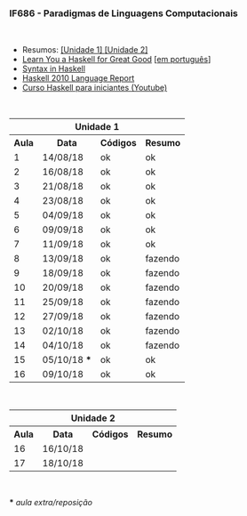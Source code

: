 <h3>IF686 - Paradigmas de Linguagens Computacionais</h3><br>
<ul>
	<li><a>Resumos: </a><a href="https://docs.google.com/document/d/1LgMNvYrUKqUFn3K_VRlWQiGzBunnfHEtLOZq9WtEuIU/edit?usp=sharing" target="_blank">[Unidade 1] </a><a href="https://docs.google.com/document/d/1Nw8qjXCSD4BhoD00VG4pt1vC9fh-RxWgZAdUJWIeea0/edit?usp=sharing" target="_blank">[Unidade 2]</a></li>
	<li><a href="http://learnyouahaskell.com/chapters" target="_blank">Learn You a Haskell for Great Good</a> [<a href="http://haskell.tailorfontela.com.br/chapters" target="_blank">em português</a>]</li>
	<li><a href="http://rigaux.org/language-study/syntax-across-languages-per-language/Haskell.html" target="_blank">Syntax in Haskell</a></li>
        <li><a href="https://www.haskell.org/onlinereport/haskell2010/" target="_blank">Haskell 2010 Language Report</a></li>
	<li><a href="https://www.youtube.com/playlist?list=PL8eBmR3QtPL3pDzQpwPYfWQ4NEPGu6j7z" target="_blank">Curso Haskell para iniciantes (Youtube)</a></li>
</ul>
<br>

<table>
	<tr>
		<th colspan="4">Unidade 1</th>
	</tr>
	<tr>
		<th>Aula</th>
		<th>Data</th>
		<th>Códigos</th>
		<th>Resumo</th>
	</tr>
  <tr>
		<td>1</td>
    <td>14/08/18</td>
    <td>ok</td>
    <td>ok</td>
	</tr>
  <tr>
		<td>2</td>
    <td>16/08/18</td>
    <td>ok</td>
    <td>ok</td>
	</tr>
  <tr>
		<td>3</td>
    <td>21/08/18</td>
    <td>ok</td>
    <td>ok</td>
	</tr>
  <tr>
		<td>4</td>
    <td>23/08/18</td>
    <td>ok</td>
    <td>ok</td>
	</tr>
  <tr>
		<td>5</td>
    <td>04/09/18</td>
    <td>ok</td>
    <td>ok</td>
	</tr>
  <tr>
		<td>6</td>
    <td>09/09/18</td>
    <td>ok</td>
    <td>ok</td>
	</tr>
  <tr>
		<td>7</td>
    <td>11/09/18</td>
    <td>ok</td>
    <td>ok</td>
	</tr>
  <tr>
		<td>8</td>
    <td>13/09/18</td>
    <td>ok</td>
    <td>fazendo</td>
  </tr>
  <tr>
		<td>9</td>
    <td>18/09/18</td>
    <td>ok</td>
    <td>fazendo</td>
  </tr>
  <tr>
    <td>10</td>
    <td>20/09/18</td>
    <td>ok</td>
    <td>fazendo</td>
  </tr>
  <tr>
    <td>11</td>
    <td>25/09/18</td>
    <td>ok</td>
    <td>fazendo</td>
  </tr>
  <tr>
    <td>12</td>
    <td>27/09/18</td>
    <td>ok</td>
    <td>fazendo</td>
  </tr>
  <tr>
    <td>13</td>
    <td>02/10/18</td>
    <td>ok</td>
    <td>fazendo</td>
  </tr>
  <tr>
    <td>14</td>
    <td>04/10/18</td>
    <td>ok</td>
    <td>fazendo</td>
  </tr>
  <tr>
    <td>15</td>
    <td>05/10/18 <b>*</b></td>
    <td>ok</td>
    <td>ok</td>
  </tr>
  <tr>
    <td>16</td>
    <td>09/10/18</td>
    <td>ok</td>
    <td>ok</td>
  </tr>
</table><br>

<table>
	<tr>
		<th colspan="4">Unidade 2</th>
	</tr>
	<tr>
		<th>Aula</th>
		<th>Data</th>
		<th>Códigos</th>
		<th>Resumo</th>
	</tr>
	<tr>
		<td>16</td>
		<td>16/10/18</td>
		<td></td>
		<td></td>
	</tr>
	<tr>
		<td>17</td>
		<td>18/10/18</td>
		<td></td>
		<td></td>
	</tr>
</table><br>
<p><b>*</b> <i>aula extra/reposição</i> </p>
